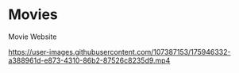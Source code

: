 # Movies
Movie Website


https://user-images.githubusercontent.com/107387153/175946332-a388961d-e873-4310-86b2-87526c8235d9.mp4

